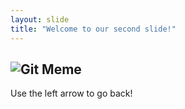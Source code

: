 ```yaml
---
layout: slide
title: "Welcome to our second slide!"
---
```

![Git Meme](https://miro.medium.com/max/1200/0*VcMPr1unIjAIHw2j.jpg)
---
Use the left arrow to go back!
